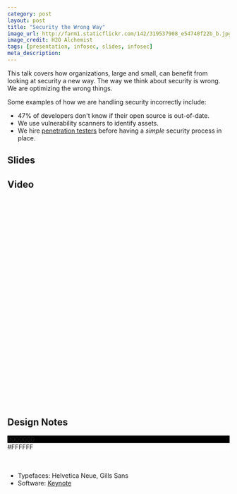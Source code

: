 ```yaml
---
category: post
layout: post
title: "Security the Wrong Way"
image_url: http://farm1.staticflickr.com/142/319537908_e54740f22b_b.jpg
image_credit: H2O Alchemist
tags: [presentation, infosec, slides, infosec]
meta_description: 
---
```


This talk covers how organizations, large and small, can benefit from looking at security a new way. The way we think about security is wrong. We are optimizing the wrong things.

Some examples of how we are handling security incorrectly include:

* 47% of developers don't know if their open source is out-of-date.
* We use vulnerability scanners to identify assets.
* We hire [penetration testers][1] before having a _simple_ security process in place.

## Slides
 
<script async class="speakerdeck-embed" data-id="bec3c1502488013023151231381d9c14" data-ratio="1.33333333333333" src="//speakerdeck.com/assets/embed.js"></script>

## Video

<script type="text/javascript" src="https://www.brighttalk.com/clients/js/embed/embed.js"></script> <object class="BrightTALKEmbed" width="500" height="468">     <param name="player" value="channel_player"/>     <param name="domain" value="https://www.brighttalk.com"/>     <param name="channelid" value="7651"/>     <param name="communicationid" value="44289"/>     <param name="autoStart" value="false"/>     <param name="theme" value=""/> </object>

## Design Notes

<div class="talk-design">
	<div class="color">
	  <div class="white" style="background-color: #000000">#000000</div>
	  <div style="background-color: #FFFFFF">#FFFFFF</div>
	</div>
</div>
<br>
<br>

* Typefaces: Helvetica Neue, Gills Sans
* Software: [Keynote](http://www.apple.com/iwork/keynote/)

[1]: /2012/12/penetration-testing-as-a-first-step/
